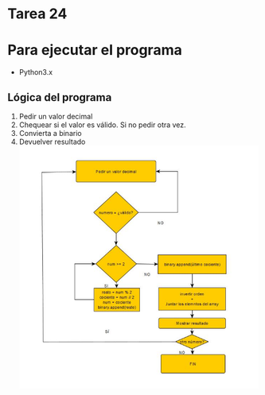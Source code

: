 # Tarea 24

# Para ejecutar el programa
* Python3.x

## Lógica del programa
1. Pedir un valor decimal
2. Chequear si el valor es válido. Si no pedir otra vez.
3. Convierta a binario 
4. Devuelver resultado
![imagen_diagrama_flujo](tarea_24_diagrama_flujo.JPG)
